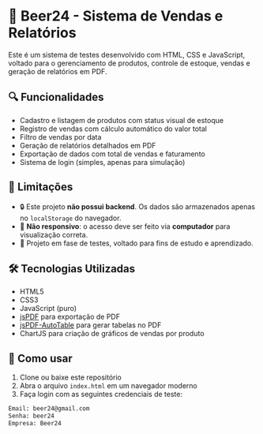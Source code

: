 # 🍻 Beer24 - Sistema de Vendas e Relatórios

Este é um sistema de testes desenvolvido com HTML, CSS e JavaScript, voltado para o gerenciamento de produtos, controle de estoque, vendas e geração de relatórios em PDF.
## 🔍 Funcionalidades

- Cadastro e listagem de produtos com status visual de estoque
- Registro de vendas com cálculo automático do valor total
- Filtro de vendas por data
- Geração de relatórios detalhados em PDF
- Exportação de dados com total de vendas e faturamento
- Sistema de login (simples, apenas para simulação)

## 🚫 Limitações

- 🔒 Este projeto **não possui backend**. Os dados são armazenados apenas no `localStorage` do navegador.
- 📱 **Não responsivo**: o acesso deve ser feito via **computador** para visualização correta.
- 🧪 Projeto em fase de testes, voltado para fins de estudo e aprendizado.

## 🛠️ Tecnologias Utilizadas

- HTML5
- CSS3
- JavaScript (puro)
- [jsPDF](https://github.com/parallax/jsPDF) para exportação de PDF
- [jsPDF-AutoTable](https://github.com/simonbengtsson/jsPDF-AutoTable) para gerar tabelas no PDF
- ChartJS para criação de gráficos de vendas por produto

## 🚀 Como usar

1. Clone ou baixe este repositório
2. Abra o arquivo `index.html` em um navegador moderno
3. Faça login com as seguintes credenciais de teste:

```txt
Email: beer24@gmail.com
Senha: beer24
Empresa: Beer24
